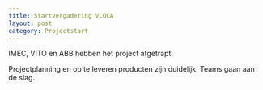 ```yaml
---
title: Startvergadering VLOCA
layout: post
category: Projectstart
---
```

IMEC, VITO en ABB hebben het project afgetrapt.

Projectplanning en op te leveren producten zijn duidelijk. Teams gaan aan de slag.
